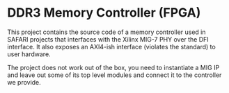 # DDR3 Memory Controller (FPGA)

This project contains the source code of a memory controller used in SAFARI projects that interfaces with the Xilinx MIG-7 PHY over the DFI interface. It also exposes an AXI4-ish interface (violates the standard) to user hardware.

The project does not work out of the box, you need to instantiate a MIG IP and leave out some of its top level modules and connect it to the controller we provide.